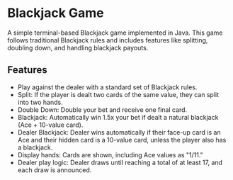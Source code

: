 # Blackjack Game

A simple terminal-based Blackjack game implemented in Java. This game follows traditional Blackjack rules and includes features like splitting, doubling down, and handling blackjack payouts.

## Features

- Play against the dealer with a standard set of Blackjack rules.
- Split: If the player is dealt two cards of the same value, they can split into two hands.
- Double Down: Double your bet and receive one final card.
- Blackjack: Automatically win 1.5x your bet if dealt a natural blackjack (Ace + 10-value card).
- Dealer Blackjack: Dealer wins automatically if their face-up card is an Ace and their hidden card is a 10-value card, unless the player also has a blackjack.
- Display hands: Cards are shown, including Ace values as "1/11."
- Dealer play logic: Dealer draws until reaching a total of at least 17, and each draw is announced.

